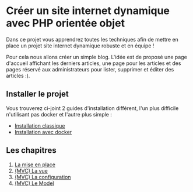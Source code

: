 # Créer un site internet dynamique avec PHP orientée objet

Dans ce projet vous apprendrez toutes les techniques afin de mettre
en place un projet site internet dynamique robuste et en équipe !

Pour cela nous allons créer un simple blog. L'idée est de proposé
une page d'accueil affichant les derniers articles, une page pour les
articles et des pages réservé aux administrateurs pour lister, supprimer et
éditer des articles :).

## Installer le projet

Vous trouverez ci-joint 2 guides d'installation différent, l'un plus
difficile n'utilisant pas docker et l'autre plus simple :

- [Installation classique](./assets/cours/installation-classque.md)
- [Installation avec docker](./assets/cours/installation-docker.md)

## Les chapitres

1. [La mise en place](./assets/cours/mise-en-place.md)
2. [(MVC) La vue](./assets/cours/vue.md)
3. [(MVC) La configuration](./assets/cours/configuration.md)
4. [(MVC) Le Model](./assets/cours/model.md)

